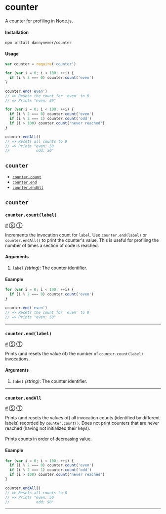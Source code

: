 # counter

A counter for profiling in Node.js.

#### Installation
```shell
npm install dannynemer/counter
```

#### Usage
```js
var counter = require('counter')

for (var i = 0; i < 100; ++i) {
  if (i % 2 === 0) counter.count('even')
}

counter.end('even')
// => Resets the count for 'even' to 0
// => Prints "even: 50"

for (var i = 0; i < 100; ++i) {
  if (i % 2 === 0) counter.count('even')
  if (i % 2 === 1) counter.count('odd')
  if (i > 100) counter.count('never reached')
}

counter.endAll()
// => Resets all counts to 0
// => Prints "even: 50
//            odd: 50"
```

<!-- div class="toc-container" -->

<!-- div -->

## `counter`
* <a href="#counter-count">`counter.count`</a>
* <a href="#counter-end">`counter.end`</a>
* <a href="#counter-endAll">`counter.endAll`</a>

<!-- /div -->

<!-- /div -->

<!-- div class="doc-container" -->

<!-- div -->

## `counter`

<!-- div -->

### <a id="counter-count"></a>`counter.count(label)`
<a href="#counter-count">#</a> [&#x24C8;](https://github.com/DannyNemer/counter/blob/master/counter.js#L34 "View in source") [&#x24C9;][1]

Increments the invocation count for `label`. Use `counter.end(label)` or `counter.endAll()` to print the counter's value. This is useful for profiling the number of times a section of code is reached.

#### Arguments
1. `label` *(string)*: The counter identifier.

#### Example
```js
for (var i = 0; i < 100; ++i) {
  if (i % 2 === 0) counter.count('even')
}

counter.end('even')
// => Resets the count for 'even' to 0
// => Prints "even: 50"
```
* * *

<!-- /div -->

<!-- div -->

### <a id="counter-end"></a>`counter.end(label)`
<a href="#counter-end">#</a> [&#x24C8;](https://github.com/DannyNemer/counter/blob/master/counter.js#L45 "View in source") [&#x24C9;][1]

Prints (and resets the value of) the number of `counter.count(label)` invocations.

#### Arguments
1. `label` *(string)*: The counter identifier.

* * *

<!-- /div -->

<!-- div -->

### <a id="counter-endAll"></a>`counter.endAll`
<a href="#counter-endAll">#</a> [&#x24C8;](https://github.com/DannyNemer/counter/blob/master/counter.js#L73 "View in source") [&#x24C9;][1]

Prints (and resets the values of) all invocation counts (identified by different labels) recorded by `counter.count()`. Does not print counters that are never reached (having not initialized their keys).
<br>
<br>
Prints counts in order of decreasing value.

#### Example
```js
for (var i = 0; i < 100; ++i) {
  if (i % 2 === 0) counter.count('even')
  if (i % 2 === 1) counter.count('odd')
  if (i > 100) counter.count('never reached')
}

counter.endAll()
// => Resets all counts to 0
// => Prints "even: 50
//            odd: 50"
```
* * *

<!-- /div -->

<!-- /div -->

<!-- /div -->

 [1]: #counter "Jump back to the TOC."
